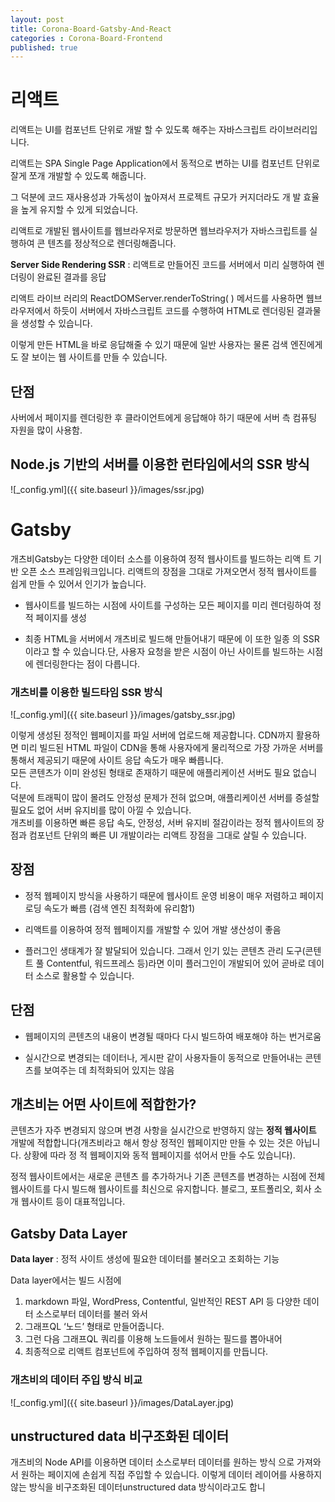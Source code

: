```yaml
---
layout: post
title: Corona-Board-Gatsby-And-React
categories : Corona-Board-Frontend
published: true
---
```

# 리액트

 리액트는 UI를 컴포넌트 단위로 개발 할 수 있도록 해주는 자바스크립트 라이브러리입니다. 

 리액트는 SPA Single Page Application에서 동적으로 변하는 UI를 컴포넌트 단위로 잘게 쪼개 개발할 수 있도록 해줍니다.

 그 덕분에 코드 재사용성과 가독성이 높아져서 프로젝트 규모가 커지더라도 개 발 효율을 높게 유지할 수 있게 되었습니다.
 
 리액트로 개발된 웹사이트를 웹브라우저로 방문하면 웹브라우저가 자바스크립트를 실행하여 콘 텐츠를 정상적으로 렌더링해줍니다. 
 
 **Server Side Rendering SSR** : 리액트로 만들어진 코드를 서버에서 미리 실행하여 렌더링이 완료된 결과를 응답
 
 리액트 라이브 러리의 ReactDOMServer.renderToString( ) 메서드를 사용하면 웹브라우저에서 하듯이 서버에서 자바스크립트 코드를 수행하여 HTML로 렌더링된 결과물을 생성할 수 있습니다.

 이렇게 만든 HTML을 바로 응답해줄 수 있기 때문에 일반 사용자는 물론 검색 엔진에게도 잘 보이는 웹 사이트를 만들 수 있습니다.

## 단점 
 사버에서 페이지를 렌더링한 후 클라이언트에게 응답해야 하기 때문에 서버 측 컴퓨팅 자원을 많이 사용함.

## Node.js 기반의 서버를 이용한 런타임에서의 SSR 방식

 ![_config.yml]({{ site.baseurl }}/images/ssr.jpg)   


# Gatsby 

 개츠비Gatsby는 다양한 데이터 소스를 이용하여 정적 웹사이트를 빌드하는 리액 트 기반 오픈 소스 프레임워크입니다. 
 리액트의 장점을 그대로 가져오면서 정적 웹사이트를 쉽게 만들 수 있어서 인기가 높습니다.


 - 웹사이트를 빌드하는 시점에 사이트를 구성하는 모든 페이지를 미리 렌더링하여 정적 페이지를 생성

 -  최종 HTML을 서버에서 개츠비로 빌드해 만들어내기 때문에 이 또한 일종 의 SSR이라고 할 수 있습니다.단, 사용자 요청을 받은 시점이 아닌 사이트를 빌드하는 시점에 렌더링한다는 점이 다릅니다.
 
### 개츠비를 이용한 빌드타임 SSR 방식
 ![_config.yml]({{ site.baseurl }}/images/gatsby_ssr.jpg)   

 이렇게 생성된 정적인 웹페이지를 파일 서버에 업로드해 제공합니다. 
 CDN까지 활용하면 미리 빌드된 HTML 파일이 CDN을 통해 사용자에게 물리적으로 가장 가까운 서버를 통해서 제공되기 때문에 사이트 응답 속도가 매우 빠릅니다.  
 모든 콘텐츠가 이미 완성된 형태로 존재하기 때문에 애플리케이션 서버도 필요 없습니다.   
 덕분에 트래픽이 많이 몰려도 안정성 문제가 전혀 없으며, 애플리케이션 서버를 증설할 필요도 없어 서버 유지비를 많이 아낄 수 있습니다.   
 개츠비를 이용하면 빠른 응답 속도, 안정성, 서버 유지비 절감이라는 정적 웹사이트의 장 점과 컴포넌트 단위의 빠른 UI 개발이라는 리액트 장점을 그대로 살릴 수 있습니다. 

## 장점

 - 정적 웹페이지 방식을 사용하기 때문에 웹사이트 운영 비용이 매우 저렴하고 페이지 로딩 속도가 빠름 (검색 엔진 최적화에 유리함1) 

 - 리액트를 이용하여 정적 웹페이지를 개발할 수 있어 개발 생산성이 좋음

 - 플러그인 생태계가 잘 발달되어 있습니다. 그래서 인기 있는 콘텐츠 관리 도구(콘텐트 풀 Contentful, 워드프레스 등)라면 이미 플러그인이 개발되어 있어 곧바로 데이터 소스로 활용할 수 있습니다.

## 단점

 - 웹페이지의 콘텐츠의 내용이 변경될 때마다 다시 빌드하여 배포해야 하는 번거로움 

 - 실시간으로 변경되는 데이터나, 게시판 같이 사용자들이 동적으로 만들어내는 콘텐츠를 보여주는 데 최적화되어 있지는 않음

## 개츠비는 어떤 사이트에 적합한가?

콘텐츠가 자주 변경되지 않으며 변경 사항을 실시간으로 반영하지 않는 **정적 웹사이트** 개발에 적합합니다(개츠비라고 해서 항상 정적인 웹페이지만 만들 수 있는 것은 아닙니다. 상황에 따라 정 적 웹페이지와 동적 웹페이지를 섞어서 만들 수도 있습니다). 

정적 웹사이트에서는 새로운 콘텐츠 를 추가하거나 기존 콘텐츠를 변경하는 시점에 전체 웹사이트를 다시 빌드해 웹사이트를 최신으로 유지합니다. 블로그, 포트폴리오, 회사 소개 웹사이트 등이 대표적입니다. 

## Gatsby Data Layer

 **Data layer** : 정적 사이트 생성에 필요한 데이터를 불러오고 조회하는 기능

 Data layer에서는 빌드 시점에   
 1. markdown 파일, WordPress, Contentful, 일반적인 REST API 등 다양한 데이터 소스로부터 데이터를 불러 와서  
 2. 그래프QL ‘노드’ 형태로 만들어줍니다.   
 3. 그런 다음 그래프QL 쿼리를 이용해 노드들에서 원하는 필드를 뽑아내어   
 4. 최종적으로 리액트 컴포넌트에 주입하여 정적 웹페이지를 만듭니다.  

### 개츠비의 데이터 주입 방식 비교
 ![_config.yml]({{ site.baseurl }}/images/DataLayer.jpg)

## unstructured data 비구조화된 데이터
개츠비의 Node API를 이용하면 데이터 소스로부터 데이터를 원하는 방식 으로 가져와서 원하는 페이지에 손쉽게 직접 주입할 수 있습니다. 이렇게 데이터 레이어를 사용하지 않는 방식을 비구조화된 데이터unstructured data 방식이라고도 합니